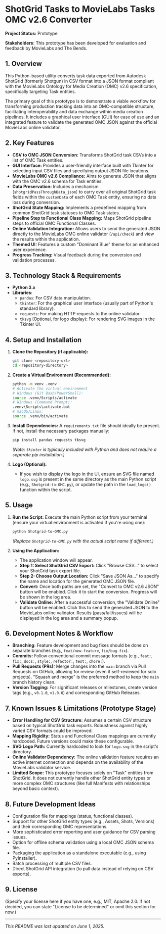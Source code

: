# ShotGrid Tasks to MovieLabs Tasks OMC v2.6 Converter

**Project Status:** Prototype

**Stakeholders:** This prototype has been developed for evaluation and feedback by MovieLabs and The Bends.

## 1. Overview

This Python-based utility converts task data exported from Autodesk ShotGrid (formerly Shotgun) in CSV format into a JSON format compliant with the MovieLabs Ontology for Media Creation (OMC) v2.6 specification, specifically targeting Task entities.

The primary goal of this prototype is to demonstrate a viable workflow for transforming production tracking data into an OMC-compatible structure, facilitating interoperability and data exchange within media creation pipelines. It includes a graphical user interface (GUI) for ease of use and an integrated feature to validate the generated OMC JSON against the official MovieLabs online validator.

## 2. Key Features

* **CSV to OMC JSON Conversion:** Transforms ShotGrid task CSVs into a list of OMC Task entities.
* **GUI Interface:** Provides a user-friendly interface built with Tkinter for selecting input CSV files and specifying output JSON file locations.
* **MovieLabs OMC v2.6 Compliance:** Aims to generate JSON that aligns with the OMC v2.6 schema for Task entities.
* **Data Preservation:** Includes a mechanism (`shotgridPassThroughData_json`) to carry over all original ShotGrid task fields within the `customData` of each OMC Task entity, ensuring no data loss during conversion.
* **ShotGrid State Mapping:** Implements a predefined mapping from common ShotGrid task statuses to OMC Task states.
* **Pipeline Step to Functional Class Mapping:** Maps ShotGrid pipeline steps to official OMC Functional Classes.
* **Online Validation Integration:** Allows users to send the generated JSON directly to the MovieLabs OMC online validator (`/api/check`) and view the results within the application.
* **Themed UI:** Features a custom "Dominant Blue" theme for an enhanced user experience.
* **Progress Tracking:** Visual feedback during the conversion and validation processes.

## 3. Technology Stack & Requirements

* **Python 3.x**
* **Libraries:**
    * `pandas`: For CSV data manipulation.
    * `tkinter`: For the graphical user interface (usually part of Python's standard library).
    * `requests`: For making HTTP requests to the online validator.
    * `tksvg` (Optional, for logo display): For rendering SVG images in the Tkinter UI.

## 4. Setup and Installation

1.  **Clone the Repository (if applicable):**
    ```bash
    git clone <repository-url>
    cd <repository-directory>
    ```

2.  **Create a Virtual Environment (Recommended):**
    ```bash
    python -m venv .venv
    # Activate the virtual environment
    # Windows (Git Bash/PowerShell):
    source .venv/Scripts/activate
    # Windows (Command Prompt):
    .venv\Scripts\activate.bat
    # macOS/Linux:
    source .venv/bin/activate
    ```

3.  **Install Dependencies:**
    A `requirements.txt` file should ideally be present. If not, install the necessary packages manually:
    ```bash
    pip install pandas requests tksvg
    ```
    *(Note: `tkinter` is typically included with Python and does not require a separate pip installation.)*

4.  **Logo (Optional):**
    * If you wish to display the logo in the UI, ensure an SVG file named `logo.svg` is present in the same directory as the main Python script (e.g., `Shotgrid-to-OMC.py`), or update the path in the `load_logo()` function within the script.

## 5. Usage

1.  **Run the Script:**
    Execute the main Python script from your terminal (ensure your virtual environment is activated if you're using one):
    ```bash
    python Shotgrid-to-OMC.py
    ```
    *(Replace `Shotgrid-to-OMC.py` with the actual script name if different.)*

2.  **Using the Application:**
    * The application window will appear.
    * **Step 1: Select ShotGrid CSV Export:** Click "Browse CSV..." to select your ShotGrid task export file.
    * **Step 2: Choose Output Location:** Click "Save JSON As..." to specify the name and location for the generated OMC JSON file.
    * **Convert:** Once both paths are set, the "Convert to OMC v2.6 JSON" button will be enabled. Click it to start the conversion. Progress will be shown in the log area.
    * **Validate Online:** After a successful conversion, the "Validate Online" button will be enabled. Click this to send the generated JSON to the MovieLabs online validator. Results (pass/fail/issues) will be displayed in the log area and a summary popup.

## 6. Development Notes & Workflow

* **Branching:** Feature development and bug fixes should be done on separate branches (e.g., `feat/new-feature`, `fix/bug-fix`).
* **Commits:** Follow conventional commit message formats (e.g., `feat:`, `fix:`, `docs:`, `style:`, `refactor:`, `test:`, `chore:`).
* **Pull Requests (PRs):** Merge changes into the `main` branch via Pull Requests on GitHub, allowing for review (even if self-reviewed for solo projects). "Squash and merge" is the preferred method to keep the `main` branch history clean.
* **Version Tagging:** For significant releases or milestones, create version tags (e.g., `v0.1.0`, `v1.0.0`) and corresponding GitHub Releases.

## 7. Known Issues & Limitations (Prototype Stage)

* **Error Handling for CSV Structure:** Assumes a certain CSV structure based on typical ShotGrid task exports. Robustness against highly varied CSV formats could be improved.
* **Mapping Rigidity:** Status and Functional Class mappings are currently hardcoded. Future versions could make these configurable.
* **SVG Logo Path:** Currently hardcoded to look for `logo.svg` in the script's directory.
* **Online Validator Dependency:** The online validation feature requires an active internet connection and depends on the availability of the MovieLabs validator service.
* **Limited Scope:** This prototype focuses solely on "Task" entities from ShotGrid. It does not currently handle other ShotGrid entity types or more complex OMC structures (like full Manifests with relationships beyond basic context).

## 8. Future Development Ideas

* Configuration file for mappings (status, functional classes).
* Support for other ShotGrid entity types (e.g., Assets, Shots, Versions) and their corresponding OMC representations.
* More sophisticated error reporting and user guidance for CSV parsing issues.
* Option for offline schema validation using a local OMC JSON schema file.
* Packaging the application as a standalone executable (e.g., using PyInstaller).
* Batch processing of multiple CSV files.
* Direct ShotGrid API integration (to pull data instead of relying on CSV exports).

## 9. License

(Specify your license here if you have one, e.g., MIT, Apache 2.0. If not decided, you can state "License to be determined" or omit this section for now.)

---

*This README was last updated on June 1, 2025.*
